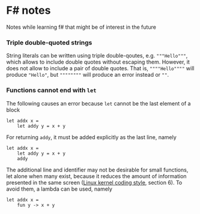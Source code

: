 # F# notes

Notes while learning f# that might be of interest in the future

### Triple double-quoted strings

String literals can be written using triple double-qoutes, e.g. `"""Hello"""`, which allows to include double quotes without escaping them. However, it does not allow to include a pair of double quotes. That is, `""""Hello""""` will produce `"Hello"`, but `""""""""` will produce an error instead or `""`.

### Functions cannot end with `let`
The following causes an error because `let` cannot be the last element of a block
```
let addx x =
    let addy y = x + y
```
For returning `addy`, it must be added explicitly as the last line, namely
```
let addx x =
    let addy y = x + y
    addy
```
The additional line and identifier may not be desirable for small functions, let alone when many exist, because it reduces the amount of information presented in the same screen ([Linux kernel coding style](https://www.kernel.org/doc/html/v4.10/process/coding-style.html), section 6). To avoid them, a lambda can be used, namely
```
let addx x =
    fun y -> x + y
```

